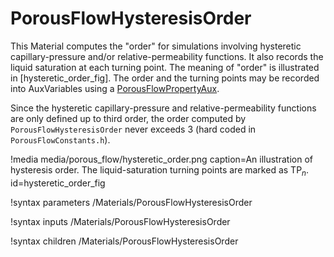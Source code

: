 # PorousFlowHysteresisOrder

This Material computes the "order" for simulations involving hysteretic capillary-pressure and/or relative-permeability functions.  It also records the liquid saturation at each turning point.  The meaning of "order" is illustrated in [hysteretic_order_fig].
The order and the turning points may be recorded into AuxVariables using a [PorousFlowPropertyAux](PorousFlowPropertyAux.md).

Since the hysteretic capillary-pressure and relative-permeability functions are only defined up to third order, the order computed by `PorousFlowHysteresisOrder` never exceeds 3 (hard coded in `PorousFlowConstants.h`).

!media media/porous_flow/hysteretic_order.png caption=An illustration of hysteresis order.  The liquid-saturation turning points are marked as TP$_{n}$.  id=hysteretic_order_fig


!syntax parameters /Materials/PorousFlowHysteresisOrder

!syntax inputs /Materials/PorousFlowHysteresisOrder

!syntax children /Materials/PorousFlowHysteresisOrder
